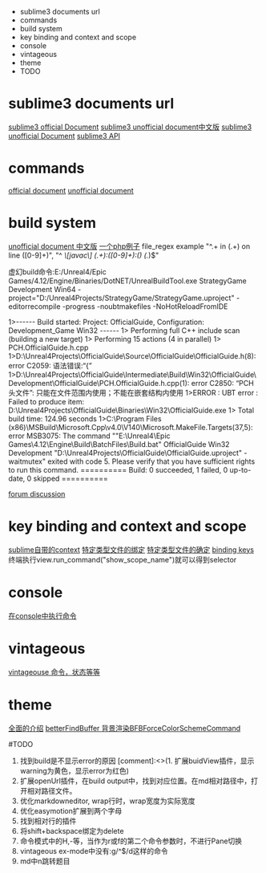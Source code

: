<!-- MarkdownTOC -->

- sublime3 documents url
- commands
- build system
- key binding and context and scope
- console
- vintageous
- theme
- TODO

<!-- /MarkdownTOC -->
# sublime3 documents url
[sublime3 official Document](https://www.sublimetext.com/docs/3/index.html)
[sublime3 unofficial document中文版](http://sublime-text.readthedocs.io/en/latest/intro.html)
[sublime3 unofficial Document](http://docs.sublimetext.info/en/latest/extensibility/plugins.html)
[sublime3 API](https://www.sublimetext.com/docs/3/api_reference.html)


# commands
[official document](http://www.sublimetext.com/docs/3/commands.html)
[unofficial document](http://docs.sublimetext.info/en/latest/reference/commands.html)



# build system
[unofficial document 中文版](http://sublime-text.readthedocs.io/en/latest/reference/build_systems.html)
[一个php例子](http://www.cnblogs.com/picaso/p/3337866.html)
file_regex example
"^.+ in (.+) on line ([0-9]+)",
"^ *\\[javac\\] (.+):([0-9]+):() (.*)$"

虚幻build命令:E:/Unreal4/Epic Games/4.12/Engine/Binaries/DotNET/UnrealBuildTool.exe StrategyGame Development Win64 -project="D:/Unreal4Projects/StrategyGame/StrategyGame.uproject" -editorrecompile -progress -noubtmakefiles -NoHotReloadFromIDE

1>------ Build started: Project: OfficialGuide, Configuration: Development_Game Win32 ------
1>  Performing full C++ include scan (building a new target)
1>  Performing 15 actions (4 in parallel)
1>  PCH.OfficialGuide.h.cpp
1>D:\Unreal4Projects\OfficialGuide\Source\OfficialGuide\OfficialGuide.h(8): error C2059: 语法错误:“{”
1>D:\Unreal4Projects\OfficialGuide\Intermediate\Build\Win32\OfficialGuide\Development\OfficialGuide\PCH.OfficialGuide.h.cpp(1): error C2850: “PCH 头文件”: 只能在文件范围内使用；不能在嵌套结构内使用
1>ERROR : UBT error : Failed to produce item: D:\Unreal4Projects\OfficialGuide\Binaries\Win32\OfficialGuide.exe
1>  Total build time: 124.96 seconds
1>C:\Program Files (x86)\MSBuild\Microsoft.Cpp\v4.0\V140\Microsoft.MakeFile.Targets(37,5): error MSB3075: The command ""E:\Unreal4\Epic Games\4.12\Engine\Build\BatchFiles\Build.bat" OfficialGuide Win32 Development "D:\Unreal4Projects\OfficialGuide\OfficialGuide.uproject" -waitmutex" exited with code 5. Please verify that you have sufficient rights to run this command.
========== Build: 0 succeeded, 1 failed, 0 up-to-date, 0 skipped ==========

[forum discussion](https://answers.unrealengine.com/questions/92910/is-there-any-way-to-change-the-default-editoride-t.html)


# key binding and context and scope
[sublime自带的context](http://docs.sublimetext.info/en/latest/reference/key_bindings.html)
[特定类型文件的绑定](https://forum.sublimetext.com/t/file-type-specific-key-bindings/2839/3)
[特定类型文件的确定](https://forum.sublimetext.com/t/selector-on-a-keybind/3785/3)
[binding keys](http://sublimetext.info/docs/en/reference/key_bindings.html)
终端执行view.run_command("show_scope_name")就可以得到selector


# console
[在console中执行命令](http://docs.sublimetext.info/en/latest/extensibility/commands.html?highlight=console)


# vintageous
[vintageouse 命令，状态等等](http://nullege.com/codes/search/Vintageous)

# theme
[全面的介绍](http://docs.sublimetext.info/en/latest/reference/color_schemes.html?highlight=theme)
[betterFindBuffer 背景渲染BFBForceColorSchemeCommand](https://github.com/aziz/BetterFindBuffer/blob/master/find_results.py)


#TODO
1. 找到build是不显示error的原因
[comment]:<>(1. 扩展buidView插件，显示warning为黄色，显示error为红色)
1. 扩展openUrl插件，在build output中，找到对应位置。在md相对路径中，打开相对路径文件。
1. 优化markdowneditor, wrap行时，wrap宽度为实际宽度
1. 优化easymotion扩展到两个字母
1. 找到相对行的插件
1. 将shift+backspace绑定为delete
1. 命令模式中的H,-等，当作为r或f的第二个命令参数时，不进行Pane切换
1. vintageous ex-mode中没有:g/^$/d这样的命令
1. md中n跳转题目
